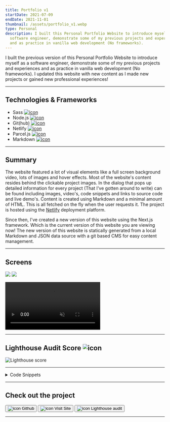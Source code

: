 ```yaml
---
title: Portfolio v1
startDate: 2021-07-09
endDate: 2021-11-01
thumbnail: /assets/portfolio_v1.webp
type: Personal
description: I built this Personal Portfolio Website to introduce myself as a
  software engineer, demonstrate some of my previous projects and experiences
  and as practice in vanilla web development (No frameworks).
---
```


I built the previous version of this Personal Portfolio Website to introduce myself as a software engineer, demonstrate some of my previous projects
and experiences and as practice in vanilla web development (No frameworks). I updated this website with new content as I
made new projects or gained new professional experiences!

- - -

## Technologies & Frameworks

* Sass [![icon](/assets/sass.png)](https://sass-lang.com/)
* Node.js [![icon](/assets/nodejs.png)](https://www.nodejs.org/)
* Git(hub) [![icon](/assets/github.png)](https://www.github.com/)
* Netlify [![icon](/assets/netlify.png)](https://netlify.com/)
* Parcel.js [![icon](/assets/parcel.png)](https://parceljs.org/)
* Markdown [![icon](/assets/markdown.png)](https://daringfireball.net/projects/markdown/)

- - -

## Summary

The website featured a lot of visual elements like a full screen background video, lots of images and hover effects.
Most of the website's content resides behind the clickable project images. In the dialog that pops up detailed information
for every project (That I've gotten around to write) can be found including images, video's, code snippets and links to source code
and live demo's. Content is created using Markdown and a minimal amount of HTML. This is all fetched on the fly when the user requests it.
The project is hosted using the [Netlify](https://netlify.com/) deployment platform.

Since then, I've created a new version of this website using the Next.js framework. Which is the current version of this website you are viewing now!
The new version of this website is statically generated from a local Markdown and JSON data source with a git based CMS for easy content management.

- - -

## Screens

<div class="images-grid">
<img src="/assets/portfolio_v1_1.webp" />
<img src="/assets/portfolio_v1_2.webp" />
</div>

<video autoplay muted loop playsinline controls src="/assets/portfolio_v1.webm"></video>

- - -

## Lighthouse Audit Score ![icon](/assets/lighthouse.png)

![Lighthouse score](/assets/lighthouse_portfolio_v1.png)

- - -

<details >
<summary>Code Snippets</summary>
<div>

The following are some code snippets of pieces of code I'm proud of from this project. The snippets demonstrate clean, concise and powerful code. *(Code has been compacted)*

**Main JavaScript file**\
The main JavaScript file is responsible for initializing the application, loading in dynamic data and responding to
user events. The file is written to be as straight forward and readable as possible while performing many essential functions
of the application.

```javascript
function init() {
  document.getElementById('age').innerHTML = calculateYearsSinceDate(new Date('10-10-1998'))
  document.getElementById('years').innerHTML = calculateYearsSinceDate(new Date('1-7-2011'))

  window.addEventListener('scroll', () => onScroll())
  window.addEventListener('resize', () => onResize())
  window.addEventListener('keydown', e => escapeKeyListener(e))
  window.addEventListener('popstate', e => openDialogFromPathname(e.path[0].location.pathname))

  onScroll()
  onResize()

  loadProjects()
  openDialogFromPathname(window.location.pathname)
}

async function buildDialogContent (data, projectName) {
  const currentProject = projectsData[projectName]
  const doc = document.createRange().createContextualFragment(data.toString()) // Create HTML fragment from HTML string
  const title = doc.querySelector('h1')

  if (title) {
    if (currentProject?.timestampFrom && !currentProject?.timestampTo) { title.nextElementSibling.insertAdjacentHTML('beforebegin', `<p style="display: inline-block; margin: 0;"><b>To:</b> Present`) }
    if (currentProject?.timestampTo) { title.nextElementSibling.insertAdjacentHTML('beforebegin',  `<p style="display: inline-block; margin: 0;"><b>To:</b> ${new Date(currentProject?.timestampTo).toDateString().replace(/^\S+\s/,'')}</p>`) }
    if (currentProject?.timestampFrom) { title.nextElementSibling.insertAdjacentHTML('beforebegin', `<p style="display: inline-block; margin: 0 1em 0 0;"><b>From:</b> ${new Date(currentProject?.timestampFrom).toDateString().replace(/^\S+\s/,'')}</p>`) }
    title.style.marginBottom = '.2em' } // Set title style

  if (currentProject?.gitHub) { doc.querySelector('a[href^="https://github.com/alianza/"] button')?.insertAdjacentHTML('beforeend', ` <b>Last updated:</b> ${new Date(await getRepositoryLatestCommitDate(currentProject?.gitHub)).toDateString().replace(/^\S+\s/,'')}`) }

  doc.querySelectorAll('[alt]:not([alt=""])').forEach(e => { e.classList.add(e.getAttribute('alt').split(' ')[0]) }) // set classnames from first alt attribute value
  doc.querySelectorAll('img.flex').forEach( e => { e.parentElement.classList.add('flex') }) // Set flex attribute for flex images parent
  doc.querySelectorAll('details').forEach((e) => { new Accordion(e) }) // Set Accordion animation for all details tags
  doc.querySelectorAll('a').forEach((e) => {e.setAttribute('target', '_blank'); e.setAttribute('rel', 'noopener') }) // Open all links in new tabs

  constants.dialogContent.innerHTML = '' // Clear dialog
  constants.dialogContent.append(doc) // Fill dialog with data
  document.querySelector('.dialog__content-wrapper').scrollTop = 0 // Scroll dialog to top
  hljs.highlightAll() // Highlight code blocks with Highlight.js
  collapseNavBar() // Force navBar to collapse (if at top of page scroll down first)
  constants.navBar.classList.remove('open') // Collapse mobile nav bar menu
  openDialog()
}

function getDialogContent(projectName) {
  showLoader()
  registerHljsLanguages()
  fetch(`/markdown/${projectName}.md`).then(response => response.text()).then(data => { // Get markdown for project
    data = marked(data) // Convert markdown to HTML
    if (!data.toString().includes('<!doctype html>')) { buildDialogContent(data, projectName) } // If successful
    else { getDialogContent('404') } // Else retrieve 404 page
  }).catch(error => { console.error('Error:', error); alert('Error loading project...') })
}

function openDialog() {
  hideLoader();
  document.body.classList.add('scroll_disabled')
  constants.dialog.setAttribute('open', '')
}

function openDialogFromPathname(pathname) {
  let projectName = pathname.replace('/', '')
  if (pathname !== '/') { getDialogContent(projectName) } // If not on root page open dialog from path (projectName)
  else { closeDialog() }
}

function loadProjects() {
  fetch('/projects/projects.json').then(response => response.json()).then(projects => {
    projectsData = projects;
    document.querySelector('#experiences .wrapper').innerHTML = ''
    Object.entries(projectsData).forEach(([name, project], index) => { // Iterate through projects and append to dom
      document.querySelector('#experiences .wrapper').insertAdjacentHTML('beforeend',
      `<div class="col clickable ${index > 5 ? 'hidden' : ''}" onclick="onProjectClick(this.dataset.name)" data-name="${name}" data-team="${project.team}" data-tech="${project.tech}">
                <img class="img" alt="${name} project" src="../projects/${name}/${name}.webp" onerror="this.src='../tile.webp'"/>
            <h3>${project.name} - ${project.suffix}</h3>
          </div>`)
    })
    document.querySelector('.load-more').classList.remove('hidden')
  }).catch(error => { console.error('Error:', error); alert('Error loading projects...') })
}

function registerHljsLanguages() {
  import('highlight.js/lib/languages/javascript.js').then(javascript => { hljs.registerLanguage('javascript', javascript) })
  import('highlight.js/lib/languages/kotlin.js').then(kotlin => { hljs.registerLanguage('kotlin', kotlin) })
  import('highlight.js/lib/languages/xml.js').then(xml => { hljs.registerLanguage('xml', xml) })
}

window.openCV = () => { // Ask for language preference and open CV pdf blob
  if (confirm("Open English version?")) { getAndViewBlob(`/cv/Curriculum Vitae Jan-Willem van Bremen 500779265 - English.pdf`) }
  else if (confirm("Open Dutch version?")) { getAndViewBlob(`/cv/Curriculum Vitae Jan-Willem van Bremen 500779265.pdf`) }
}

window.onLogoClick = () => {
  window.history.pushState(null, null, window.location.origin)
  closeDialog()
  constants.navBar.classList.remove('open')
  window.scrollTo({ top: 0, behavior: 'smooth' })
}

window.handleMenuClick = (elem) => {
  const targetElem = document.getElementById(elem.dataset.linkTo)
  window.scrollTo({top: targetElem.offsetTop - constants.topOffsetSmall, behavior: 'smooth'})
  if (constants.dialog.hasAttribute('open')) { closeDialog() }
}

window.onMenuButtonClick = () => { constants.navBar.classList.toggle('open') }

window.closeDialog = () => {
  if (window.location.pathname !== '/') { window.history.pushState(null, null, window.location.origin) }
  document.body.classList.remove('scroll_disabled')
  constants.dialog.removeAttribute('open')
}

window.onProjectClick = (projectName) => {
  getDialogContent(projectName)
  if (!window.location.pathname.includes(projectName)) { window.history.pushState(null, projectName, '/' + projectName) }
}

init()
```

**Index.html**\
The index.html is the initial page that is loaded. It contains the header, footer and the container main content.
The projects and past experiences are loaded in the main content using JavaScript.

```javascript
<!doctype html>
<html lang="en">

<head>
    <meta charset="utf-8">
    <title>Jan-Willem van Bremen - Portfolio</title>
    <meta name="description" content="Portfolio website Jan-Willem van Bremen - Software Engineer">
    <meta name="viewport" content="width=device-width, initial-scale=1">

    <link rel="manifest" href="site.webmanifest">

    <link rel="stylesheet" href="css/main.css">

    <meta name="theme-color" content="#222">
</head>

<body>

<nav id="navbar">
    <div class="navbar__logo">
        <h1 id="logo" onclick="onLogoClick()">J.W.</h1>
    </div>
    <div class="navbar__menu">
        <span onclick="handleMenuClick(this)" data-link-to="about_me">About me</span>
        <span onclick="handleMenuClick(this)" data-link-to="experiences">Experiences</span>
        <span onclick="openCV()" data-link-to="curriculum_vitae">Curriculum Vitae</span>
        <span onclick="handleMenuClick(this)" data-link-to="contact">Contact</span>
    </div>
    <div class="navbar__mobile" onclick="onMenuButtonClick()"><h1>☰</h1></div>
</nav>

<header id="cover">
    <div class="cover__title">
        <h1>Jan-Willem van Bremen</h1>
        <h2>Software developer, Skateboarder & Model!</h2>
    </div>
    <video class="cover__video" id="vid" autoplay playsinline muted loop>
        <source src="static/cover_video.webm" type="video/webm">
        <source src="static/cover_video.mp4" type="video/mp4">
    </video>
</header>

<main id="content">
    <section id="about_me">
        <div class="container">
            <h1>About me!</h1>
            <div class="wrapper">
                <div class="col" data-name="portrait">
                    <img class="img" alt="portrait" src="static/portrait.webp">
                    <h3>Who I am</h3>
                    <p>My name is Jan-Willem van Bremen. I'm a <span id="age"></span> year old software engineer,
                        skateboarder and model from Amsterdam! I'm a very social, diligent and precise person who can concentrate for long periods of time.
                        I work well both solo and in development teams!</p>
                </div>
                <div class="col" data-name="professional">
                    <video class="img" autoplay playsinline muted loop>
                        <source src="static/professional.webm" type="video/webm">
                        <source src="static/professional.mp4" type="video/mp4">
                    </video>
                    <h3>What I do professionally</h3>
                    <p>Professionally I am a Software Engineer focussing on front-end web-development and a bit of Android development.
                        I do this using technologies & techniques like HTML, (S)CSS, Type/JavaScript, Node.js, web frameworks (React, Vue), Git(hub), Agile Scrum and more!
                        Check out some of my experiences & projects! </p>
                </div>
                <div class="col" data-name="fun">
                    <img class="img" alt="fun" src="static/fun.webp"/>
                    <h3>What I do for fun</h3>
                    <p>For fun I have been practicing skateboarding for <span id="years"></span> years on an amateur level.
                      During my skateboarding career I have been sponsored by different brands and shops.
                      Next to that I also do some model work for various street wear brands in Amsterdam.</p>
                </div>
            </div>
        </div>
    </section>

    <section id="experiences">
        <div class="container">
            <h1>Experiences & Projects</h1>
            <div class="wrapper">
                <!-- Experiences to be added dynamically by js -->
                <h2>JavaScript is required to view Experiences & Projects...</h2>
            </div>
            <button class="button load-more hidden" onclick="document.querySelectorAll('#experiences .clickable').forEach(e => { e.classList.remove('hidden') }); this.remove()">Load more projects...</button>
        </div>
    </section>

    <section id="contact">
        <div class="container">
            <h1>Contact me!</h1>
            <div class="wrapper">
                <div class="col">
                    <h3>Send me a message!</h3>
                    <form class="contact_form" name="contact" method="POST" data-netlify="true" data-netlify-recaptcha="true">
                        <div class="contact_form__left">
                            <span>
                                <input id="name" class="balloon" type="text" placeholder="Your full name" name="name" required/>
                              <label for="name">Name</label>
                            </span>
                            <span>
                                <input id="email" class="balloon" type="email" placeholder="Your Email address" name="email" required/>
                              <label for="email">Email</label>
                            </span>
                        </div>
                        <div class="contact_form__right">
                            <span>
                             <textarea id="message" class="balloon balloon-big-indent" rows="5" placeholder="Your message to me :)" name="message" required></textarea>
                              <label for="message">Message</label>
                            </span>
                        </div>
                        <div class="contact_form__bottom">
                            <button type="submit">Send</button>
                            <div data-netlify-recaptcha="true"></div>
                        </div>
                    </form>
                </div>
                <div class="col">
                    <h3>Or, Email me directly! @ <a href="mailto:janwillemvanbremen@live.nl">janwillemvanbremen@live.nl</a></h3>
                </div>
            </div>
        </div>
    </section>
</main>

<footer id="footer">
    <span class="footer__author">Jan-Willem van Bremen</span>
    <div class="footer__social-media">
        <a href="https://www.linkedin.com/in/jan-willem/">LinkedIn</a>
        <a href="https://www.facebook.com/janwillem.van.bremen.9/">Facebook</a>
        <a href="https://www.instagram.com/jan_willem.van.bremen/">Instagram</a>
        <a href="https://github.com/alianza">GitHub</a>
        <a href="mailto:janwillemvanbremen@live.nl">📧 Email</a>
        <a href="tel:+31657118462">📞 Phone</a>
    </div>
</footer>

<div id="loader">
    <div></div>
</div>

<dialog id="dialog">
    <div class="dialog__backdrop" onclick="closeDialog()"></div>
    <div class="dialog__content-wrapper">
        <div onclick="closeDialog()" class="dialog__close-button">✖</div>
        <div class="dialog__container">
            <div class="dialog__content" id="dialog-content"></div>
        </div>
    </div>
</dialog>

<script defer src="js/main.js"></script>

</body>

</html>
```


</div>
</details>

- - -

## Check out the project

[<button>![icon](/assets/github.png) Github</button>](https://github.com/alianza/portfolio)
[<button>![icon](/assets/portfolio_v1.webp) Visit Site</button>](https://old.jwvbremen.nl/)
[<button>![icon](/assets/lighthouse.png) Lighthouse audit</button>](/projects/portfolio/lighthouse_portfolio_v1.html)

- - -
